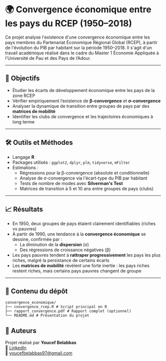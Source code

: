 # 🌍 Convergence économique entre les pays du RCEP (1950–2018)

Ce projet analyse l'existence d'une convergence économique entre les pays membres du Partenariat Économique Régional Global (RCEP), à partir de l'évolution du PIB par habitant sur la période 1950–2018. Il s'agit d'un travail académique réalisé dans le cadre du Master 1 Économie Appliquée à l'Université de Pau et des Pays de l’Adour.

---

## 🎯 Objectifs

- Étudier les écarts de développement économique entre les pays de la zone RCEP
- Vérifier empiriquement l’existence de **β-convergence** et **σ-convergence**
- Analyser la dynamique de transition entre groupes de pays par des **matrices de mobilité**
- Identifier les clubs de convergence et les trajectoires économiques à long terme

---

## 🛠 Outils et Méthodes

- Langage **R**
- Packages utilisés : `ggplot2`, `dplyr`, `plm`, `tidyverse`, `mFilter`
- Estimations :
  - Régressions pour la β-convergence (absolute et conditionnelle)
  - Analyse de σ-convergence via l'écart-type du PIB par habitant
  - Tests de nombre de modes avec **Silverman's Test**
  - Matrices de transition à 5 et 10 ans entre groupes de pays (clubs)

---

## 📈 Résultats

- En 1950, deux groupes de pays étaient clairement identifiables (riches vs pauvres)
- À partir de 1990, une tendance à la **convergence économique** se dessine, confirmée par :
  - La diminution de la **dispersion** (σ)
  - Des régressions de croissance négatives (β)
- Les pays pauvres tendent à **rattraper progressivement** les pays les plus riches, malgré la persistance de certains écarts
- Les **matrices de mobilité** révèlent une forte inertie : les pays riches restent riches, mais certains pays pauvres changent de groupe

---

## 📁 Contenu du dépôt
```
convergence_economique/
├── convergence_rcep.R # Script principal en R
├── rapport_convergence.pdf # Rapport complet (optionnel)
└── README.md # Présentation du projet
```

## 🧠 Auteurs

Projet réalisé par **Youcef Belabbas**  
🔗 [LinkedIn](https://www.linkedin.com/in/youcef-belabbas-83a86a259/)  
📩 youcefbelabbas97@gmail.com
